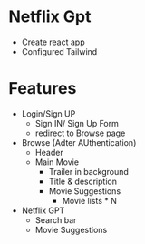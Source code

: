 # Netflix Gpt

- Create react app
- Configured Tailwind



# Features

- Login/Sign UP 
    - Sign IN/ Sign Up Form
    - redirect to Browse page
- Browse (Adter AUthentication)
    - Header
    - Main Movie
        - Trailer in background
        - Title & description
        - Movie Suggestions
            - Movie lists * N
- Netflix GPT
    - Search bar
    - Movie Suggestions